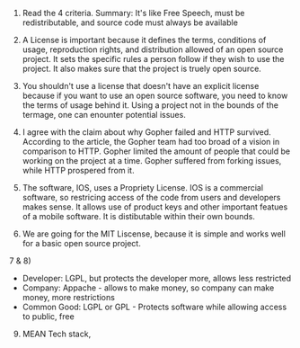 1) Read the 4 criteria. Summary: It's like Free Speech, must be redistributable, and source code must always be available

2) A License is important because it defines the terms, conditions of usage, reproduction rights, and distribution allowed of an open source project. It sets the specific rules a person follow if they wish to use the project. It also makes sure that the project is truely open source.

3) You shouldn't use a license that doesn't have an explicit license because if you want to use an open source software, you need to know the terms of usage behind it. Using a project not in the bounds of the termage, one can enounter potential issues.

4) I agree with the claim about why Gopher failed and HTTP survived. According to the article, the Gopher team had too broad of a vision in comparison to HTTP. Gopher limited the amount of people that could be working on the project at a time. Gopher suffered from forking issues, while HTTP prospered from it.

5) The software, IOS, uses a Propriety License. IOS is a commercial software, so restricing access of the code from users and developers makes sense. It allows use of product keys and other important featues of a mobile software. It is distibutable within their own bounds.

6) We are going for the MIT Liscense, because it is simple and works well for a basic open source project.

7 & 8)
- Developer: LGPL, but protects the developer more, allows less restricted
- Company: Appache - allows to make money, so company can make money, more restrictions
- Common Good: LGPL or GPL - Protects software while allowing access to public, free

9) MEAN Tech stack,
